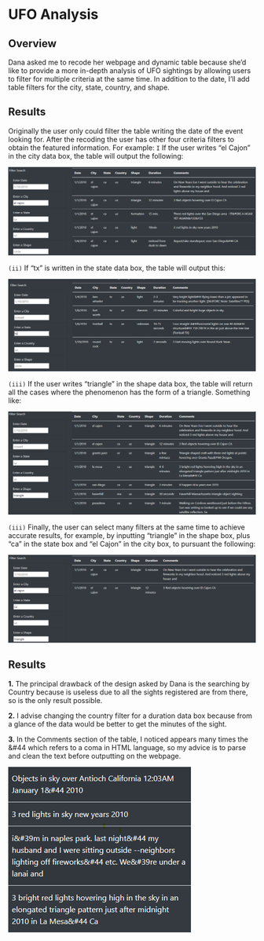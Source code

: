 # UFO Analysis
## Overview

Dana asked me to recode her webpage and dynamic table because she’d like to provide a more in-depth analysis of UFO sightings by allowing users to filter for multiple criteria at the same time. In addition to the date, I’ll add table filters for the city, state, country, and shape.

## Results

Originally the user only could filter the table writing the date of the event looking for. After the recoding the user has other four criteria filters to obtain the featured information. For example:
`I` If the user writes “el Cajon” in the city data box, the table will output the following:

![elCajon.png](static/images/elCajon.png)

`(ii)` If “tx” is written in the state data box, the table will output this:

![tx.png](static/images/tx.png)

`(iii)` If the user writes “triangle” in the shape data box, the table will return all the cases where the phenomenon has the form of a triangle. Something like:

![triangle.png](static/images/triangle.png)

`(iii)` Finally, the user can select many filters at the same time to achieve accurate results, for example, by inputting “triangle” in the shape box, plus “ca” in the state box and “el Cajon” in the city box, to pursuant the following:

![triangle_ca_elCajon.png](static/images/triangle_ca_elCajon.png)



## Results

**1.** The principal drawback of the design asked by Dana is the searching by Country because is useless due to all the sights registered are from there, so is the only result possible.

**2.** I advise changing the country filter for a duration data box because from a glance of the data would be better to get the minutes of the sight.

**3.** In the Comments section of the table, I noticed appears many times the &#44 which refers to a coma in HTML language, so my advice is to parse and clean the text before outputting on the webpage.

![html.png](static/images/html.png)




